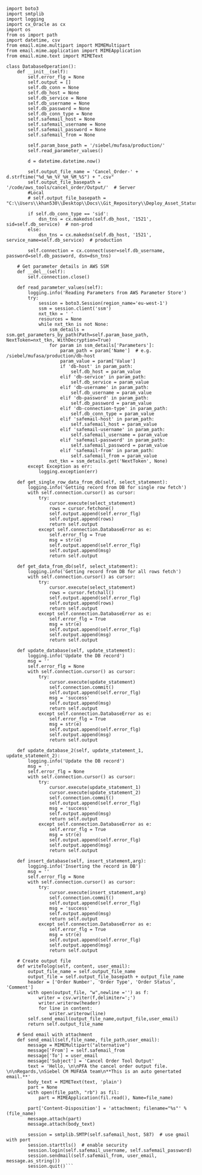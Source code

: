     import boto3
    import smtplib
    import logging
    import cx_Oracle as cx
    import os
    from os import path
    import datetime, csv
    from email.mime.multipart import MIMEMultipart
    from email.mime.application import MIMEApplication
    from email.mime.text import MIMEText

    class DatabaseOperation():
        def __init__(self):
            self.error_flg = None
            self.output = []
            self.db_conn = None
            self.db_host = None
            self.db_service = None
            self.db_username = None
            self.db_password = None
            self.db_conn_type = None
            self.safemail_host = None
            self.safemail_username = None
            self.safemail_password = None
            self.safemail_from = None

            self.param_base_path = '/siebel/mufasa/production/'
            self.read_parameter_values()

            d = datetime.datetime.now()

            self.output_file_name = 'Cancel_Order-' + d.strftime("%d_%m_%Y_%H_%M_%S") + ".csv"
            self.output_file_basepath = '/code/aws_tools/cancel_order/Output/'  # Server
            #Local
            # self.output_file_basepath = "C:\\Users\\khan530\\Desktop\\Docs\\Git_Repository\\Deploy_Asset_Status\\Local\\aws_tools\\aws_tools\\cancel_order\\Output\\"

            if self.db_conn_type == 'sid':
                dsn_tns = cx.makedsn(self.db_host, '1521', sid=self.db_service)  # non-prod
            else:
                dsn_tns = cx.makedsn(self.db_host, '1521', service_name=self.db_service)  # production

            self.connection = cx.connect(user=self.db_username, password=self.db_password, dsn=dsn_tns)

        # Get parameter details in AWS SSM
        def __del__(self):
            self.connection.close()

        def read_parameter_values(self):
            logging.info('Reading Parameters from AWS Parameter Store')
            try:
                session = boto3.Session(region_name='eu-west-1')
                ssm = session.client('ssm')
                nxt_tkn = ' '
                resources = None
                while nxt_tkn is not None:
                    ssm_details = ssm.get_parameters_by_path(Path=self.param_base_path, NextToken=nxt_tkn, WithDecryption=True)
                    for param in ssm_details['Parameters']:
                        param_path = param['Name']  # e.g. /siebel/mufasa/production/db-host
                        param_value = param['Value']
                        if 'db-host' in param_path:
                            self.db_host = param_value
                        elif 'db-service' in param_path:
                            self.db_service = param_value
                        elif 'db-username' in param_path:
                            self.db_username = param_value
                        elif 'db-password' in param_path:
                            self.db_password = param_value
                        elif 'db-connection-type' in param_path:
                            self.db_conn_type = param_value
                        elif 'safemail-host' in param_path:
                            self.safemail_host = param_value
                        elif 'safemail-username' in param_path:
                            self.safemail_username = param_value
                        elif 'safemail-password' in param_path:
                            self.safemail_password = param_value
                        elif 'safemail-from' in param_path:
                            self.safemail_from = param_value
                    nxt_tkn = ssm_details.get('NextToken', None)
            except Exception as err:
                logging.exception(err)

        def get_single_row_data_from_db(self, select_statement):
            logging.info('Getting record from DB for single row fetch')
            with self.connection.cursor() as cursor:
                try:
                    cursor.execute(select_statement)
                    rows = cursor.fetchone()
                    self.output.append(self.error_flg)
                    self.output.append(rows)
                    return self.output
                except self.connection.DatabaseError as e:
                    self.error_flg = True
                    msg = str(e)
                    self.output.append(self.error_flg)
                    self.output.append(msg)
                    return self.output

        def get_data_from_db(self, select_statement):
            logging.info('Getting record from DB for all rows fetch')
            with self.connection.cursor() as cursor:
                try:
                    cursor.execute(select_statement)
                    rows = cursor.fetchall()
                    self.output.append(self.error_flg)
                    self.output.append(rows)
                    return self.output
                except self.connection.DatabaseError as e:
                    self.error_flg = True
                    msg = str(e)
                    self.output.append(self.error_flg)
                    self.output.append(msg)
                    return self.output

        def update_database(self, update_statement):
            logging.info('Update the DB record')
            msg = ''
            self.error_flg = None
            with self.connection.cursor() as cursor:
                try:
                    cursor.execute(update_statement)
                    self.connection.commit()
                    self.output.append(self.error_flg)
                    msg = 'success'
                    self.output.append(msg)
                    return self.output
                except self.connection.DatabaseError as e:
                    self.error_flg = True
                    msg = str(e)
                    self.output.append(self.error_flg)
                    self.output.append(msg)
                    return self.output

        def update_database_2(self, update_statement_1, update_statement_2):
            logging.info('Update the DB record')
            msg = ''
            self.error_flg = None
            with self.connection.cursor() as cursor:
                try:
                    cursor.execute(update_statement_1)
                    cursor.execute(update_statement_2)
                    self.connection.commit()
                    self.output.append(self.error_flg)
                    msg = 'success'
                    self.output.append(msg)
                    return self.output
                except self.connection.DatabaseError as e:
                    self.error_flg = True
                    msg = str(e)
                    self.output.append(self.error_flg)
                    self.output.append(msg)
                    return self.output

        def insert_database(self, insert_statement,arg):
            logging.info('Inserting the record in DB')
            msg = ''
            self.error_flg = None
            with self.connection.cursor() as cursor:
                try:
                    cursor.execute(insert_statement,arg)
                    self.connection.commit()
                    self.output.append(self.error_flg)
                    msg = 'success'
                    self.output.append(msg)
                    return self.output
                except self.connection.DatabaseError as e:
                    self.error_flg = True
                    msg = str(e)
                    self.output.append(self.error_flg)
                    self.output.append(msg)
                    return self.output

        # Create output file
        def writeTolog(self, content, user_email):
            output_file_name = self.output_file_name
            output_file = self.output_file_basepath + output_file_name
            header = ['Order Number', 'Order Type', 'Order Status', 'Comment']
            with open(output_file, "w",newline ='') as f:
                writer = csv.writer(f,delimiter=';')
                writer.writerow(header)
                for line in content:
                    writer.writerow(line)
            self.send_email(output_file_name,output_file,user_email)
            return self.output_file_name

        # Send email with attachment
        def send_email(self,file_name, file_path,user_email):
            message = MIMEMultipart("alternative")
            message['From'] = self.safemail_from
            message['To'] = user_email
            message['Subject'] = 'Cancel Order Tool Output'
            text = 'Hello, \n\nPFA the cancel order output file. \n\nRegards,\nSiebel CM MUFASA team\n**This is an auto genertated email.**'
            body_text = MIMEText(text, 'plain')
            part = None
            with open(file_path, "rb") as fil:
                part = MIMEApplication(fil.read(), Name=file_name)

            part['Content-Disposition'] = 'attachment; filename="%s"' % (file_name)
            message.attach(part)
            message.attach(body_text)

            session = smtplib.SMTP(self.safemail_host, 587)  # use gmail with port
            session.starttls()  # enable security
            session.login(self.safemail_username, self.safemail_password)
            session.sendmail(self.safemail_from, user_email, message.as_string())
            session.quit()```
